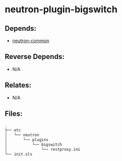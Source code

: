 # neutron-plugin-bigswitch

## Depends:

  -  [neutron-common](/salt/neutron-common)

## Reverse Depends:

  -  N/A

## Relates:

  -  N/A

## Files:

```bash
.
├── etc
│   └── neutron
│       └── plugins
│           └── bigswitch
│               └── restproxy.ini
└── init.sls
```
